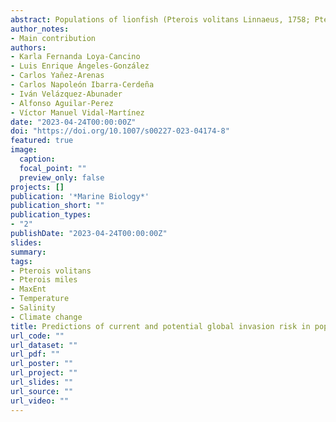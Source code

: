 ```yaml
---
abstract: Populations of lionfish (Pterois volitans Linnaeus, 1758; Pterois miles Bennett, 1828) have expanded in the western Atlantic  Ocean and the Mediterranean Sea since their introduction and have become a biological invasive species. This invasion has impacted these regions' marine biodiversity, and their impact is expected to increase due to climate change. Our work evaluated the current and future potential risk of lionfish populations during climate change scenarios based on the Maximum  Entropy (MaxEnt) model. MaxEnt was used to predict lionfish populations’ suitability for current conditions and under two Representative Concentration Pathway scenarios (RCP 4.5 and 8.5) for 2040–2050 and 2090–2100. Lionfish had an estimated range of physiological tolerances from 10–15 °C to 30 °C. According to our analyses, lionfish can live off the coasts  of western Africa, the Americas, and the Mediterranean Sea. Under mild warming scenarios, suitable conditions for lionfish  could expand to higher latitudes due to their high thermal range and salinity tolerance. Our models predicted that lionfish  could reach the coasts of France, the United Kingdom, Uruguay, South Africa, and New Zealand, among other regions,  under warming scenarios. However, under the warmest scenario (RCP 8.5), tropical latitudes may become less suitable for  lionfish, particularly in the Indo-Pacific region. Our results may be useful for resource managers to foresee where to increase  efforts in lionfish fisheries and consumption.
author_notes:
- Main contribution
authors:
- Karla Fernanda Loya‑Cancino
- Luis Enrique Ángeles-González
- Carlos Yañez-Arenas
- Carlos Napoleón Ibarra‑Cerdeña
- Iván Velázquez-Abunader
- Alfonso Aguilar‑Perez
- Víctor Manuel Vidal‑Martínez
date: "2023-04-24T00:00:00Z"
doi: "https://doi.org/10.1007/s00227-023-04174-8"
featured: true
image:
  caption: 
  focal_point: ""
  preview_only: false
projects: []
publication: '*Marine Biology*'
publication_short: ""
publication_types:
- "2"
publishDate: "2023-04-24T00:00:00Z"
slides:
summary:
tags:
- Pterois volitans
- Pterois miles
- MaxEnt
- Temperature
- Salinity
- Climate change
title: Predictions of current and potential global invasion risk in populations of lionfish (Pterois volitans and Pterois miles) under climate change scenarios
url_code: ""
url_dataset: ""
url_pdf: ""
url_poster: ""
url_project: ""
url_slides: ""
url_source: ""
url_video: ""
---
```

